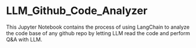 # LLM_Github_Code_Analyzer
This Jupyter Notebook contains the process of using LangChain to analyze the code base of any github repo by letting LLM read the code and perform Q&amp;A with LLM.
